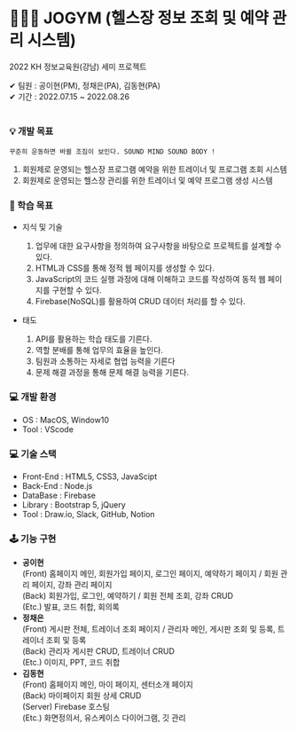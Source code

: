 # 🤸🏻‍♀️ JOGYM (헬스장 정보 조회 및 예약 관리 시스템)
2022 KH 정보교육원(강남) 세미 프로젝트

✔ 팀원 : 공이현(PM), 정채은(PA), 김동현(PA)
<br />
✔ 기간 : 2022.07.15 ~ 2022.08.26
<br />
<br />

### 💡 개발 목표
    꾸준히 운동하면 바뀔 조짐이 보인다. SOUND MIND SOUND BODY !
  1. 회원제로 운영되는 헬스장 프로그램 예약을 위한 트레이너 및 프로그램 조회 시스템
  2. 회원제로 운영되는 헬스장 관리를 위한 트레이너 및 예약 프로그램 생성 시스템

### 📌 학습 목표
* 지식 및 기술
  1. 업무에 대한 요구사항을 정의하여 요구사항을 바탕으로 프로젝트를 설계할 수 있다.
  2. HTML과 CSS를 통해 정적 웹 페이지를 생성할 수 있다.   
  3. JavaScript의 코드 실행 과정에 대해 이해하고 코드를 작성하여 동적 웹 페이지를 구현할 수 있다.
  4. Firebase(NoSQL)를 활용하여 CRUD 데이터 처리를 할 수 있다.

* 태도
  1. API를 활용하는 학습 태도를 기른다.
  2. 역할 분배를 통해 업무의 효율을 높인다. 
  3. 팀원과 소통하는 자세로 협업 능력을 기른다
  4. 문제 해결 과정을 통해 문제 해결 능력을 기른다.
  

### 💻 개발 환경
  * OS : MacOS, Window10
  * Tool : VScode

### 💻 기술 스택
  * Front-End : HTML5, CSS3, JavaScipt
  * Back-End : Node.js
  * DataBase : Firebase
  * Library : Bootstrap 5, jQuery
  * Tool : Draw.io, Slack, GitHub, Notion

### 🕹 기능 구현
  * <b>공이현</b><br />
    (Front) 홈페이지 메인, 회원가입 페이지, 로그인 페이지, 예약하기 페이지 / 회원 관리 페이지, 강좌 관리 페이지<br />
    (Back) 회원가입, 로그인, 예약하기 / 회원 전체 조회, 강좌 CRUD<br />
    (Etc.) 발표, 코드 취합, 회의록<br />
  * <b>정채은</b><br />
    (Front) 게시판 전체, 트레이너 조회 페이지 / 관리자 메인, 게시판 조회 및 등록, 트레이너 조회 및 등록<br />
    (Back) 관리자 게시판 CRUD, 트레이너 CRUD<br />
    (Etc.) 이미지, PPT, 코드 취합<br />
  * <b>김동현</b><br />
    (Front) 홈페이지 메인, 마이 페이지, 센터소개 페이지<br />
    (Back) 마이페이지 회원 상세 CRUD<br />
    (Server) Firebase 호스팅<br />
    (Etc.) 화면정의서, 유스케이스 다이어그램, 깃 관리<br />
